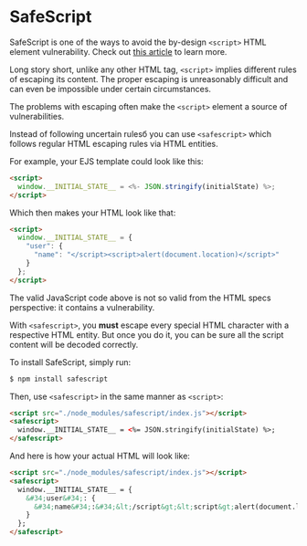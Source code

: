 # SafeScript

SafeScript is one of the ways to avoid the by-design `<script>` HTML element
vulnerability. Check out [this article][article] to learn more.

Long story short, unlike any other HTML tag, `<script>` implies different rules
of escaping its content. The proper escaping is unreasonably difficult and
can even be impossible under certain circumstances.

The problems with escaping often make the `<script>` element a source of
vulnerabilities.

Instead of following uncertain rulesб you can use `<safescript>` which follows
regular HTML escaping rules via HTML entities.

For example, your EJS template could look like this:

```html
<script>
  window.__INITIAL_STATE__ = <%- JSON.stringify(initialState) %>;
</script>
```

Which then makes your HTML look like that:

```html
<script>
  window.__INITIAL_STATE__ = {
    "user": {
      "name": "</script><script>alert(document.location)</script>"
    }
  };
</script>
```

The valid JavaScript code above is not so valid from the HTML specs perspective:
it contains a vulnerability.

With `<safescript>`, you **must** escape every special HTML character with a
respective HTML entity. But once you do it, you can be sure all the script
content will be decoded correctly.

To install SafeScript, simply run:

```bash
$ npm install safescript
```

Then, use `<safescript>` in the same manner as `<script>`:

```html
<script src="./node_modules/safescript/index.js"></script>
<safescript>
  window.__INITIAL_STATE__ = <%= JSON.stringify(initialState) %>;
</safescript>
```

And here is how your actual HTML will look like:

```html
<script src="./node_modules/safescript/index.js"></script>
<safescript>
  window.__INITIAL_STATE__ = {
    &#34;user&#34;: {
      &#34;name&#34;:&#34;&lt;/script&gt;&lt;script&gt;alert(document.location)&lt;/script&gt;&#34;
    }
  };
</safescript>
```

[article]: https://blog.uploadcare.com/vulnerability-in-html-design-the-script-tag-33d24642359e
